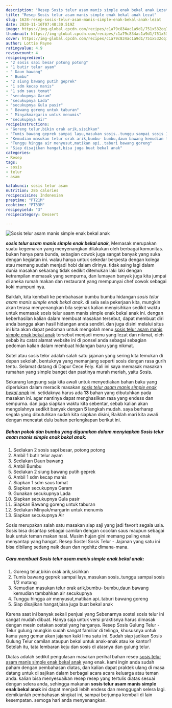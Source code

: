 ```yaml
---
description: "Resep Sosis telur asam manis simple enak bekal anak Lezat"
title: "Resep Sosis telur asam manis simple enak bekal anak Lezat"
slug: 1628-resep-sosis-telur-asam-manis-simple-enak-bekal-anak-lezat
date: 2020-11-16T07:48:30.519Z
image: https://img-global.cpcdn.com/recipes/c1a79c834ac1a9d1/751x532cq70/sosis-telur-asam-manis-simple-enak-bekal-anak-foto-resep-utama.jpg
thumbnail: https://img-global.cpcdn.com/recipes/c1a79c834ac1a9d1/751x532cq70/sosis-telur-asam-manis-simple-enak-bekal-anak-foto-resep-utama.jpg
cover: https://img-global.cpcdn.com/recipes/c1a79c834ac1a9d1/751x532cq70/sosis-telur-asam-manis-simple-enak-bekal-anak-foto-resep-utama.jpg
author: Lottie Payne
ratingvalue: 4.9
reviewcount: 4
recipeingredient:
- "2 sosis sapi besar potong potong"
- "1 butir telur ayam"
- " Daun bawang"
- " Bumbu"
- "2 siung bawang putih geprek"
- "1 sdm kecap manis"
- "1 sdm saus tomat"
- "secukupnya Garam"
- "secukupnya Lada"
- "secukupnya Gula pasir"
- " Bawang goreng untuk taburan"
- " Minyakmargarin untuk menumis"
- "secukupnya Air"
recipeinstructions:
- "Goreng telur,bikin orak arik,sisihkan"
- "Tumis bawang geprek sampai layu,masukan sosis..tunggu sampai sosis 1/2 matang"
- "Kemudian masukan telur orak arik,bumbu- bumbu,daun bawang kemudian tambahkan air secukupnya"
- "Tunggu hingga air menyusut,matikan api..taburi bawang goreng"
- "Siap disajikan hangat,bisa juga buat bekal anak"
categories:
- Resep
tags:
- sosis
- telur
- asam

katakunci: sosis telur asam 
nutrition: 286 calories
recipecuisine: Indonesian
preptime: "PT21M"
cooktime: "PT33M"
recipeyield: "3"
recipecategory: Dessert

---
```



![Sosis telur asam manis simple enak bekal anak](https://img-global.cpcdn.com/recipes/c1a79c834ac1a9d1/751x532cq70/sosis-telur-asam-manis-simple-enak-bekal-anak-foto-resep-utama.jpg)

<b><i>sosis telur asam manis simple enak bekal anak</i></b>, Memasak merupakan suatu kegemaran yang menyenangkan dilakukan oleh berbagai komunitas. bukan hanya para bunda, sebagian cowok juga sangat banyak yang suka dengan kegiatan ini. walau hanya untuk sekedar berpesta dengan kolega atau memang sudah menjadi hobi dalam dirinya. tidak asing lagi dalam dunia masakan sekarang tidak sedikit ditemukan laki laki dengan ketrampilan memasak yang sempurna, dan lumayan banyak juga kita jumpai di aneka rumah makan dan restaurant yang mempunyai chef cowok sebagai koki mumpuni nya.

Baiklah, kita kembali ke pembahasan bumbu bumbu hidangan <i>sosis telur asam manis simple enak bekal anak</i>. di sela sela pekerjaan kita, mungkin akan terasa menyenangkan bila sejenak kalian menyisihkan sedikit waktu untuk memasak sosis telur asam manis simple enak bekal anak ini. dengan keberhasilan kalian dalam membuat masakan tersebut, dapat membuat diri anda bangga akan hasil hidangan anda sendiri. dan juga disini melalui situs ini kita akan dapat pedoman untuk mengolah menu <u>sosis telur asam manis simple enak bekal anak</u> tersebut menjadi menu yang lezat dan nikmat, oleh sebab itu catat alamat website ini di ponsel anda sebagai sebagian pedoman kalian dalam membuat hidangan baru yang nikmat.

Sotel atau sosis telor adalah salah satu jajanan yang sering kita temukan di depan sekolah, bentuknya yang memanjang seperti sosis dengan rasa gurih tentu. Selamat datang di Dapur Cece Fely. Kali ini saya memasak masakan rumahan yang simple banget dan pastinya murah meriah, yaitu Sosis.


Sekarang langsung saja kita awali untuk menyediakan bahan baku yang diperlukan dalam meracik masakan <u><i>sosis telur asam manis simple enak bekal anak</i></u> ini. setidaknya harus ada <b>13</b> bahan yang dibutuhkan pada masakan ini. agar nantinya dapat menghasilkan rasa yang endess dan sempurna. dan juga siapkan waktu kita sebentar, sebab kalian akan mengolahnya sedikit banyak dengan <b>5</b> langkah mudah. saya berharap segala yang dibutuhkan sudah kita siapkan disini, Baiklah mari kita awali dengan mencatat dulu bahan perlengkapan berikut ini.

<!--inarticleads1-->

##### Bahan pokok dan bumbu yang digunakan dalam menyiapkan Sosis telur asam manis simple enak bekal anak:

1. Sediakan 2 sosis sapi besar, potong potong
1. Ambil 1 butir telur ayam
1. Sediakan  Daun bawang
1. Ambil  Bumbu
1. Sediakan 2 siung bawang putih geprek
1. Ambil 1 sdm kecap manis
1. Siapkan 1 sdm saus tomat
1. Siapkan secukupnya Garam
1. Gunakan secukupnya Lada
1. Siapkan secukupnya Gula pasir
1. Siapkan  Bawang goreng untuk taburan
1. Sediakan  Minyak/margarin untuk menumis
1. Siapkan secukupnya Air


Sosis merupakan salah satu masakan siap saji yang jadi favorit segala usia. Sosis bisa disantap sebagai camilan dengan cocolan saus maupun sebagai lauk untuk teman makan nasi. Musim hujan gini memang paling enak menyantap yang hangat. Resep Sostel Sosis Telur - Jajanan yang satu ini bisa dibilang sedang naik daun dan ngehitz dimana-mana. 

<!--inarticleads2-->

##### Cara membuat Sosis telur asam manis simple enak bekal anak:

1. Goreng telur,bikin orak arik,sisihkan
1. Tumis bawang geprek sampai layu,masukan sosis..tunggu sampai sosis 1/2 matang
1. Kemudian masukan telur orak arik,bumbu- bumbu,daun bawang kemudian tambahkan air secukupnya
1. Tunggu hingga air menyusut,matikan api..taburi bawang goreng
1. Siap disajikan hangat,bisa juga buat bekal anak


Karena saat ini banyak sekali penjual yang Sebenarnya sostel sosis telur ini sangat mudah dibuat. Hanya saja untuk versi praktisnya harus dimasak dengan mesin cetakan sostel yang harganya. Resep Sosis Gulung Telur - Telur gulung mungkin sudah sangat familiar di telinga, khususnya untuk kamu yang gemar akan jajanan kaki lima satu ini. Sudah siap jadikan Sosis Gulung Telur camilan ataupun bekal untuk anak-anak atau ke kantor? Setelah itu, tata lembaran keju dan sosis di atasnya dan gulung telur. 

Diatas adalah sedikit pengulasan masakan perihal bahan resep <u>sosis telur asam manis simple enak bekal anak</u> yang enak. kami ingin anda sudah paham dengan pembahasan diatas, dan kalian dapat praktek ulang di masa datang untuk di sajikan dalam berbagai acara acara keluarga atau teman anda. kalian bisa menyesuaikan resep resep yang tertulis diatas sesuai dengan selera anda, sehingga makanan <b>sosis telur asam manis simple enak bekal anak</b> ini dapat menjadi lebih endess dan menggugah selera lagi. demikianlah pembahasan singkat ini, sampai berjumpa kembali di lain kesempatan. semoga hari anda menyenangkan.
